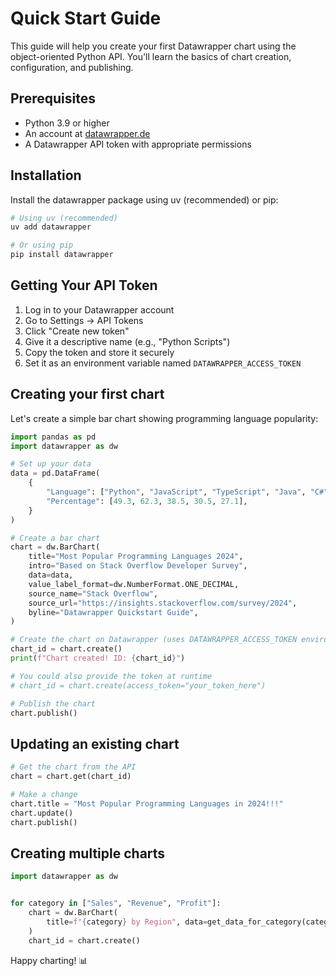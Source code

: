 # Quick Start Guide

This guide will help you create your first Datawrapper chart using the object-oriented Python API. You'll learn the basics of chart creation, configuration, and publishing.

## Prerequisites

- Python 3.9 or higher
- An account at [datawrapper.de](https://www.datawrapper.de/)
- A Datawrapper API token with appropriate permissions

## Installation

Install the datawrapper package using uv (recommended) or pip:

```bash
# Using uv (recommended)
uv add datawrapper

# Or using pip
pip install datawrapper
```

## Getting Your API Token

1. Log in to your Datawrapper account
2. Go to Settings → API Tokens
3. Click "Create new token"
4. Give it a descriptive name (e.g., "Python Scripts")
5. Copy the token and store it securely
6. Set it as an environment variable named `DATAWRAPPER_ACCESS_TOKEN`

## Creating your first chart

Let's create a simple bar chart showing programming language popularity:

```python
import pandas as pd
import datawrapper as dw

# Set up your data
data = pd.DataFrame(
    {
        "Language": ["Python", "JavaScript", "TypeScript", "Java", "C#"],
        "Percentage": [49.3, 62.3, 38.5, 30.5, 27.1],
    }
)

# Create a bar chart
chart = dw.BarChart(
    title="Most Popular Programming Languages 2024",
    intro="Based on Stack Overflow Developer Survey",
    data=data,
    value_label_format=dw.NumberFormat.ONE_DECIMAL,
    source_name="Stack Overflow",
    source_url="https://insights.stackoverflow.com/survey/2024",
    byline="Datawrapper Quickstart Guide",
)

# Create the chart on Datawrapper (uses DATAWRAPPER_ACCESS_TOKEN environment variable)
chart_id = chart.create()
print(f"Chart created! ID: {chart_id}")

# You could also provide the token at runtime
# chart_id = chart.create(access_token="your_token_here")

# Publish the chart
chart.publish()
```

## Updating an existing chart

```python
# Get the chart from the API
chart = chart.get(chart_id)

# Make a change
chart.title = "Most Popular Programming Languages in 2024!!!"
chart.update()
chart.publish()
```

## Creating multiple charts

```python
import datawrapper as dw


for category in ["Sales", "Revenue", "Profit"]:
    chart = dw.BarChart(
        title=f"{category} by Region", data=get_data_for_category(category)
    )
    chart_id = chart.create()
```

Happy charting! 📊
